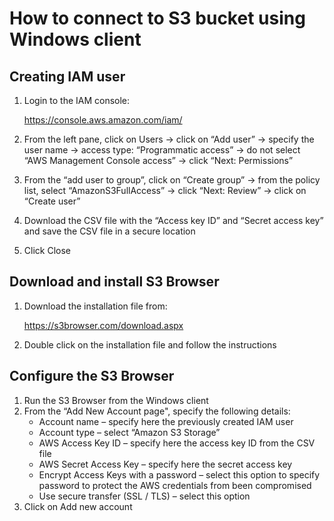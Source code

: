 # How to connect to S3 bucket using Windows client

## Creating IAM user

1. Login to the IAM console:

   https://console.aws.amazon.com/iam/

2. From the left pane, click on Users -> click on “Add user” -> specify the user name -> access type: “Programmatic access” -> do not select “AWS Management Console access” -> click “Next: Permissions”

3. From the “add user to group”, click on “Create group” -> from the policy list, select “AmazonS3FullAccess” -> click “Next: Review” -> click on “Create user”

4. Download the CSV file with the “Access key ID” and “Secret access key” and save the CSV file in a secure location

5. Click Close



## Download and install S3 Browser

1. Download the installation file from:

   https://s3browser.com/download.aspx

2. Double click on the installation file and follow the instructions



## Configure the S3 Browser

1. Run the S3 Browser from the Windows client
2. From the “Add New Account page", specify the following details:
   + Account name – specify here the previously created IAM user
   + Account type – select “Amazon S3 Storage”
   + AWS Access Key ID – specify here the access key ID from the CSV file
   + AWS Secret Access Key – specify here the secret access key
   + Encrypt Access Keys with a password – select this option to specify password to protect the AWS credentials from been compromised
   + Use secure transfer (SSL / TLS) – select this option
3. Click on Add new account